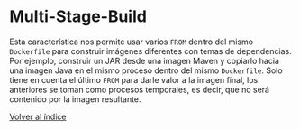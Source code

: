 # Multi-Stage-Build

Esta característica nos permite usar varios `FROM` dentro del mismo `Dockerfile` para construir imágenes diferentes con temas de dependencias. Por ejemplo, construir un JAR desde una imagen Maven y copiarlo hacia una imagen Java en el mismo proceso dentro del mismo `Dockerfile`. Solo tiene en cuenta el último `FROM` para darle valor a la imagen final, los anteriores se toman como procesos temporales, es decir, que no será contenido por la imagen resultante.

[Volver al índice](../README.md)
